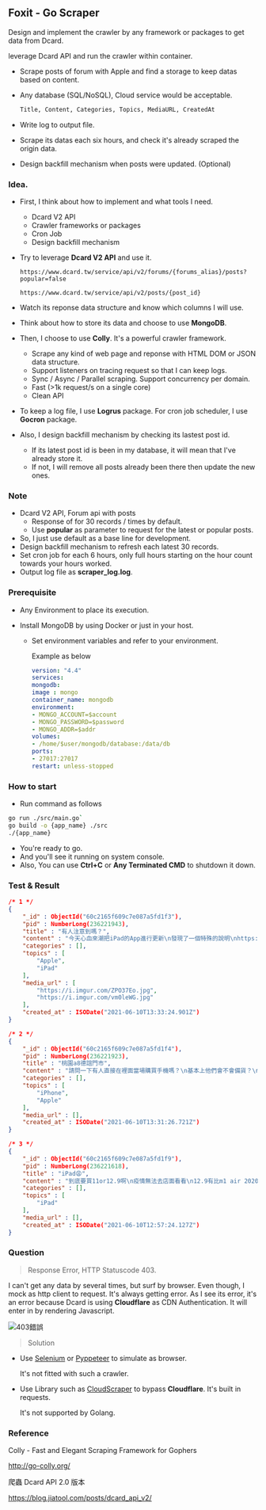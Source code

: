 ## Foxit - Go Scraper



Design and implement the crawler by any framework or packages to get data from Dcard.

leverage Dcard API and run the crawler within container.

- Scrape posts of forum with Apple and find a storage to keep datas based on content.

- Any database (SQL/NoSQL), Cloud service would be acceptable.

  ```sql
  Title, Content, Categories, Topics, MediaURL, CreatedAt
  ```

- Write log to output file.

- Scrape its datas each six hours, and check it's already scraped the origin data.

- Design backfill mechanism when posts were updated. (Optional)



### Idea.

- First, I think about how to implement and what tools  I need.

  - Dcard V2 API
  - Crawler frameworks or packages
  - Cron Job
  - Design backfill mechanism

- Try to leverage **Dcard V2 API** and use it.

  ```apl
  https://www.dcard.tw/service/api/v2/forums/{forums_alias}/posts?popular=false
  ```

  ```apl
  https://www.dcard.tw/service/api/v2/posts/{post_id}
  ```

- Watch its reponse data structure and know which columns I will use.

- Think about how to store its data and choose to use **MongoDB**.

- Then, I choose to use **Colly**. It's a powerful crawler framework.

  - Scrape any kind of web page and reponse with HTML DOM or JSON data structure.  
  - Support listeners on tracing request so that I can keep logs.
  - Sync / Async / Parallel scraping. Support concurrency per domain.
  - Fast (>1k request/s on a single core)
  - Clean API

- To keep a log file, I use **Logrus** package. For cron job scheduler, I use **Gocron** package.

- Also, I design backfill mechanism by checking its lastest post id.

  - If its latest post id is been in my database, it will mean that I've already store it.
  - If not, I will remove all posts already been there then update the new ones.



### Note

- Dcard V2 API, Forum api with posts
  - Response of  for 30 records / times by default.
  - Use **popular** as parameter to request for the latest or popular posts.
- So, I just use default as a base line for development.
- Design backfill mechanism to refresh each latest 30 records.
- Set cron job for each 6 hours, only full hours starting on the hour count towards your hours worked.
- Output log file as **scraper_log.log**.



### Prerequisite

- Any Environment to place its execution.

- Install MongoDB by using Docker or just in your host.

  - Set environment variables and refer to your environment.

    Example as below

    ```yaml
    version: "4.4"
    services:
    mongodb:
    image : mongo
    container_name: mongodb
    environment:
    - MONGO_ACCOUNT=$account
    - MONGO_PASSWORD=$password
    - MONGO_ADDR=$addr
    volumes:
    - /home/$user/mongodb/database:/data/db
    ports:
    - 27017:27017
    restart: unless-stopped
    ```

    

### How to start

- Run command as follows

```sh
go run ./src/main.go`
go build -o {app_name} ./src
./{app_name}
```


- You're ready to go.
- And you'll see it running on system console.
- Also, You can use **Ctrl+C** or **Any Terminated CMD** to shutdown it down.



### Test & Result

```json
/* 1 */
{
    "_id" : ObjectId("60c2165f609c7e087a5fd1f3"),
    "pid" : NumberLong(236221943),
    "title" : "有人注意到嗎？",
    "content" : "今天心血來潮把iPad的App進行更新\n發現了一個特殊的說明\nhttps://i.imgur.com/ZPO37Eo.jpg\nhttps://i.imgur.com/vm0leWG.jpg\n這個…是告訴我們Google 工程師也喜歡貓嗎🤣",
    "categories" : [],
    "topics" : [ 
        "Apple", 
        "iPad"
    ],
    "media_url" : [ 
        "https://i.imgur.com/ZPO37Eo.jpg", 
        "https://i.imgur.com/vm0leWG.jpg"
    ],
    "created_at" : ISODate("2021-06-10T13:33:24.901Z")
}

/* 2 */
{
    "_id" : ObjectId("60c2165f609c7e087a5fd1f4"),
    "pid" : NumberLong(236221923),
    "title" : "桃園a8德誼門市",
    "content" : "請問一下有人直接在裡面當場購買手機嗎？\n基本上他們會不會備貨？\n因為看在官網訂只有台北101能選擇而已\n想說直接到a8那間購買，有人有經驗嗎？\n\n感謝你們~~",
    "categories" : [],
    "topics" : [ 
        "iPhone", 
        "Apple"
    ],
    "media_url" : [],
    "created_at" : ISODate("2021-06-10T13:31:26.721Z")
}

/* 3 */
{
    "_id" : ObjectId("60c2165f609c7e087a5fd1f9"),
    "pid" : NumberLong(236221618),
    "title" : "iPad😩",
    "content" : "到底要買11or12.9啊\n疫情無法去店面看看\n12.9有比m1 air 2020重嗎（單手拿m1覺得ok\n不考慮實用度前提\n12.9會太大攜帶不便嗎\n\n只考慮螢幕大小and重量",
    "categories" : [],
    "topics" : [ 
        "iPad"
    ],
    "media_url" : [],
    "created_at" : ISODate("2021-06-10T12:57:24.127Z")
}
```



### Question



> Response Error, HTTP Statuscode 403.

I can't get any data by several times, but surf by browser. Even though, I mock as http client to request. It's always getting error. As I see its error, it's an error because Dcard is using **Cloudflare** as CDN Authentication. It will enter in by rendering Javascript.

![403錯誤](https://res.cloudinary.com/jiablog/dcard_api_v2/403error.png)



> Solution

- Use [Selenium](https://www.selenium.dev) or [Pyppeteer](https://pyppeteer.github.io/pyppeteer) to simulate as browser. 

  It's not fitted with such a crawler.

- Use Library such as [CloudScraper](https://github.com/venomous/cloudscraper) to bypass **Cloudflare**. It's built in requests.

  It's not supported by Golang.

  

### Reference



Colly - Fast and Elegant Scraping Framework for Gophers 

http://go-colly.org/

爬蟲 Dcard API 2.0 版本 

https://blog.jiatool.com/posts/dcard_api_v2/